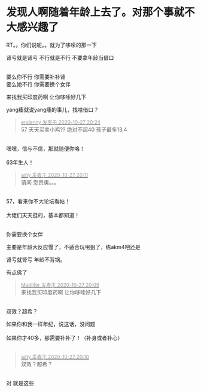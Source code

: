 # 发现人啊随着年龄上去了。对那个事就不大感兴趣了


RT。。你们说呢。。就为了哆嗦的那一下

肾亏就是肾亏 不行就是不行 不要拿年龄当借口<br />
<br />
<img id="aimg_T5lpU" onclick="zoom(this, this.src, 0, 0, 0)" class="zoom" src="https://imgurl.mxdreamx.com/2020/10/20/TOIMG3555c1020074632N.png" onmouseover="img_onmouseoverfunc(this)" onload="thumbImg(this)" border="0" alt="" />

要么你不行 你需要补补肾<br />
要么她不行 你需要换个女伴

来找我买印度药啊 让你哆嗦好几下

yang痿就说yang痿的事儿，找啥借口？

<div class="quote"><blockquote><font size="2"><a href="https://www.hostloc.com/forum.php?mod=redirect&amp;goto=findpost&amp;pid=9361024&amp;ptid=759133" target="_blank"><font color="#999999">endenny 发表于 2020-10-27 20:24</font></a></font><br />
57 天天买卖小鸡?? 绝对不超40 孩子最多13,4</blockquote></div><br />
嘿嘿，信与不信，那就随便你咯！<br />
<br />
63年生人！

<div class="quote"><blockquote><font size="2"><a href="https://www.hostloc.com/forum.php?mod=redirect&amp;goto=findpost&amp;pid=9360942&amp;ptid=759133" target="_blank"><font color="#999999">why 发表于 2020-10-27 20:11</font></a></font><br />
请问 您贵庚。。。</blockquote></div><br />
57，看来你不大论坛看帖！<br />
<br />
大佬们天天逛的，基本都知道！<br />
<br />


你需要换个女伴<img id="aimg_x8GaN" onclick="zoom(this, this.src, 0, 0, 0)" class="zoom" src="https://cdn.jsdelivr.net/gh/hishis/forum-master/public/images/patch.gif" onmouseover="img_onmouseoverfunc(this)" onload="thumbImg(this)" border="0" alt="" />

主要是年龄大反应慢了，不适合玩甩狙了，练akm4吧还是

肾亏就肾亏 年龄不背锅。

有点佛了<img src="static/image/smiley/default/lol.gif" smilieid="12" border="0" alt="" />

<div class="quote"><blockquote><font size="2"><a href="https://www.hostloc.com/forum.php?mod=redirect&amp;goto=findpost&amp;pid=9360926&amp;ptid=759133" target="_blank"><font color="#999999">Madlifer 发表于 2020-10-27 20:09</font></a></font><br />
来找我买印度药啊 让你哆嗦好几下</blockquote></div><br />
双效？超希？

如果你和我一样年纪，说这话，没问题<br />
<br />
如果你才40多，那需要补补了！（补身或者补心）<br />
<br />
<img src="static/image/smiley/default/lol.gif" smilieid="12" border="0" alt="" /><img src="static/image/smiley/default/lol.gif" smilieid="12" border="0" alt="" /><img src="static/image/smiley/default/lol.gif" smilieid="12" border="0" alt="" />

<div class="quote"><blockquote><font size="2"><a href="https://www.hostloc.com/forum.php?mod=redirect&amp;goto=findpost&amp;pid=9360931&amp;ptid=759133" target="_blank"><font color="#999999">why 发表于 2020-10-27 20:10</font></a></font><br />
双效？超希？</blockquote></div><br />
对 就是这些 
